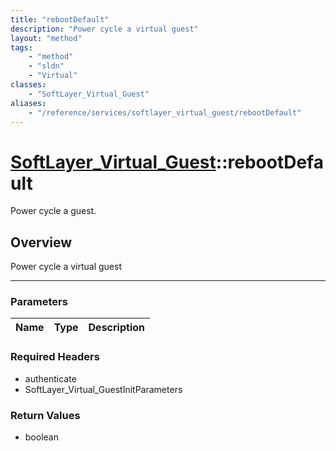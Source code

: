 ```yaml
---
title: "rebootDefault"
description: "Power cycle a virtual guest"
layout: "method"
tags:
    - "method"
    - "sldn"
    - "Virtual"
classes:
    - "SoftLayer_Virtual_Guest"
aliases:
    - "/reference/services/softlayer_virtual_guest/rebootDefault"
---
```

# [SoftLayer_Virtual_Guest](/reference/services/SoftLayer_Virtual_Guest)::rebootDefault


Power cycle a guest.


## Overview 
Power cycle a virtual guest 

-----

### Parameters 
|Name | Type | Description |
| --- | --- | --- |


### Required Headers
* authenticate
* SoftLayer_Virtual_GuestInitParameters


### Return Values
* boolean




